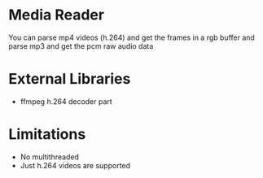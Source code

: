 # Media Reader

You can parse mp4 videos (h.264) and get the frames in a rgb buffer and parse mp3 and get the pcm raw audio data

# External Libraries

 - ffmpeg h.264 decoder part

# Limitations

 - No multithreaded
 - Just h.264 videos are supported